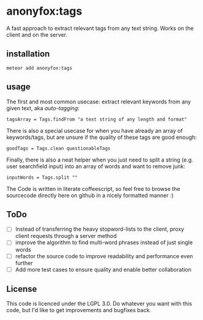 # anonyfox:tags

A fast approach to extract relevant tags from any text string. Works on the client and on the server.

## installation

`meteor add anonyfox:tags`

## usage

The first and most common usecase: extract relevant keywords from any given text, aka *auto-tagging*:

`tagsArray = Tags.findFrom "a text string of any length and format"`

There is also a special usecase for when you have already an array of keywords/tags, but are unsure
if the quality of these tags are good enough:

`goodTags = Tags.clean questionableTags`

Finally, there is also a neat helper when you just need to split a string (e.g. user searchfield input)
into an array of words and want to remove junk:

`inputWords = Tags.split ""`

The Code is written in literate coffeescript, so feel free to browse the sourcecode directly here on
github in a nicely formatted manner :)

## ToDo

- [ ] Instead of transferring the heavy stopword-lists to the client, proxy client requests through
  a server method
- [ ] improve the algorithm to find multi-word phrases instead of just single words
- [ ] refactor the source code to improve readability and performance even further
- [ ] Add more test cases to ensure quality and enable better collaboration

## License

This code is licenced under the LGPL 3.0. Do whatever you want with this code, but I'd like to
get improvements and bugfixes back.